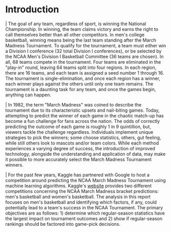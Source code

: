 # Introduction

|        The goal of any team, regardless of sport, is winning the National Championship. In winning, the team claims victory and earns the right to call themselves better than all other competitors. In men's college basketball, winning means being the last team standing after the March Madness Tournament. To qualify for the tournament, a team must either win a Division I conference (32 total Division I conferences), or be selected by the NCAA Men's Division I Basketball Committee (36 teams are chosen). In all, 68 teams compete in the tournament. Four teams are eliminated in the "play-in" round, leaving 64 teams split into four regions. In each region, there are 16 teams, and each team is assigned a seed number 1 through 16. The tournament is single-elimination, and once each region has a winner, each winner plays against the others until only one team remains. The tournament is a daunting task for any team, and once the games begin, anything can happen.

|        In 1982, the term "March Madness" was coined to describe the tournament due to its characteristic upsets and nail-biting games. Today, attempting to predict the winner of each game in the chaotic match-up has become a fun challenge for fans across the nation. The odds of correctly predicting the outcome of each game is roughly 1 in 9 quintillion, but, viewers tackle the challenge regardless. Individuals implement unique strategies to pick the winners; some choose statistics, others, gut feeling, while still others look to mascots and/or team colors. While each method experiences a varying degree of success, the introduction of improved technology, alongside the understanding and application of data, may make it possible to more accurately select the March Madness Tournament winners.

|        For the past few years, Kaggle has partnered with Google to host a competition around predicting the NCAA March Madness Tournament using machine learning algorithms. Kaggle's [website](https://www.kaggle.com/competitions) provides two different competitions concerning the NCAA March Madness bracket predictions: men's basketball and women's basketball. The analysis in this report focuses on men's basketball and identifying which factors, if any, could potentially lead to a team's success in the NCAA Tournament. The primary objectives are as follows: 1) determine which regular-season statistics have the largest impact on tournament outcomes and 2) show if regular-season rankings should be factored into game-pick decisions. 

